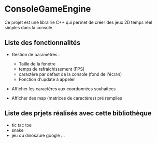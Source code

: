 # ConsoleGameEngine

Ce projet est une librairie C++ qui permet de créer des jeux 2D temps réel simples dans la console.

## Liste des fonctionnalités

- Gestion de paramètres :
    * Taille de la fenetre
    * temps de rafraichissement (FPS)
    * caractère par défaut de la console (fond de l'écran)
    * Fonction d'update à appeler
    
- Afficher les caractères aux coordonnées souhaitées
- Afficher des map (matrices de caractères) pré remplies

## Liste des prjets réalisés avec cette bibliothèque

- tic tac toe
- snake
- jeu du dinosaure google
...
